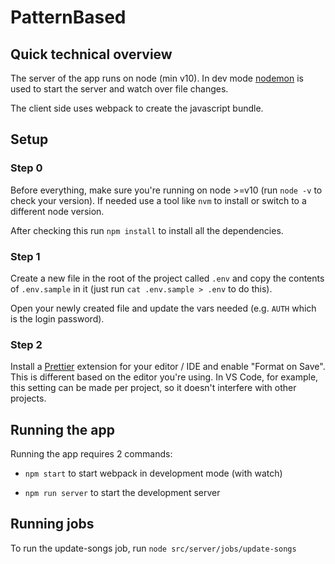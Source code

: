 # PatternBased

## Quick technical overview

The server of the app runs on node (min v10). In dev mode [nodemon](https://www.npmjs.com/package/nodemon) is used to start the server and watch over file changes.

The client side uses webpack to create the javascript bundle.

## Setup

### Step 0

Before everything, make sure you're running on node >=v10 (run `node -v` to check your version). If needed use a tool like `nvm` to install or switch to a different node version.

After checking this run `npm install` to install all the dependencies.

### Step 1

Create a new file in the root of the project called `.env` and copy the contents of `.env.sample` in it (just run `cat .env.sample > .env` to do this).

Open your newly created file and update the vars needed (e.g. `AUTH` which is the login password).

### Step 2

Install a [Prettier](https://prettier.io/) extension for your editor / IDE and enable "Format on Save". This is different based on the editor you're using. In VS Code, for example, this setting can be made per project, so it doesn't interfere with other projects.

## Running the app

Running the app requires 2 commands:

-   `npm start` to start webpack in development mode (with watch)

-   `npm run server` to start the development server

## Running jobs

To run the update-songs job, run `node src/server/jobs/update-songs`
